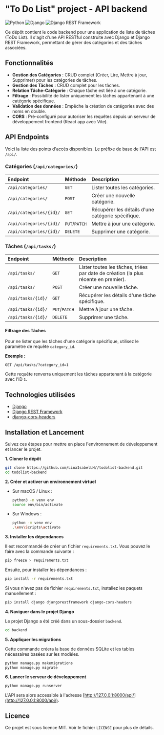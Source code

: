 # "To Do List" project - API backend

![Python](https://img.shields.io/badge/Python-3.9%2B-blue.svg)
![Django](https://img.shields.io/badge/Django-4.x-green.svg)
![Django REST Framework](https://img.shields.io/badge/DRF-3.x-red.svg)

Ce dépôt contient le code backend pour une application de liste de tâches (ToDo List). Il s'agit d'une API RESTful construite avec Django et Django REST Framework, permettant de gérer des catégories et des tâches associées.

## Fonctionnalités

*   **Gestion des Catégories** : CRUD complet (Créer, Lire, Mettre à jour, Supprimer) pour les catégories de tâches.
*   **Gestion des Tâches** : CRUD complet pour les tâches.
*   **Relation Tâche-Catégorie** : Chaque tâche est liée à une catégorie.
*   **Filtrage** : Possibilité de lister uniquement les tâches appartenant à une catégorie spécifique.
*   **Validation des données** : Empêche la création de catégories avec des noms en double.
*   **CORS** : Pré-configuré pour autoriser les requêtes depuis un serveur de développement frontend (React app avec Vite).

## API Endpoints

Voici la liste des points d'accès disponibles. Le préfixe de base de l'API est `/api/`.

### Catégories (`/api/categories/`)

| Endpoint | Méthode | Description |
| :--- | :--- | :--- |
| `/api/categories/` | `GET` | Lister toutes les catégories. |
| `/api/categories/` | `POST` | Créer une nouvelle catégorie. |
| `/api/categories/{id}/` | `GET` | Récupérer les détails d'une catégorie spécifique. |
| `/api/categories/{id}/` | `PUT`/`PATCH` | Mettre à jour une catégorie. |
| `/api/categories/{id}/` | `DELETE` | Supprimer une catégorie. |

### Tâches (`/api/tasks/`)

| Endpoint | Méthode | Description |
| :--- | :--- | :--- |
| `/api/tasks/` | `GET` | Lister toutes les tâches, triées par date de création (la plus récente en premier). |
| `/api/tasks/` | `POST` | Créer une nouvelle tâche. |
| `/api/tasks/{id}/` | `GET` | Récupérer les détails d'une tâche spécifique. |
| `/api/tasks/{id}/` | `PUT`/`PATCH` | Mettre à jour une tâche. |
| `/api/tasks/{id}/` | `DELETE` | Supprimer une tâche. |

#### Filtrage des Tâches

Pour ne lister que les tâches d'une catégorie spécifique, utilisez le paramètre de requête `category_id`.

**Exemple :**
```
GET /api/tasks/?category_id=1
```
Cette requête renverra uniquement les tâches appartenant à la catégorie avec l'ID `1`.

## Technologies utilisées

*   [Django](https://www.djangoproject.com/)
*   [Django REST Framework](https://www.django-rest-framework.org/)
*   [django-cors-headers](https://github.com/adamchainz/django-cors-headers)

## Installation et Lancement

Suivez ces étapes pour mettre en place l'environnement de développement et lancer le projet.

**1. Cloner le dépôt**
```bash
git clone https://github.com/LinaIsabelLH//todolist-backend.git
cd todolist-backend
```

**2. Créer et activer un environnement virtuel**

*   Sur macOS / Linux :
    ```bash
    python3 -m venv env
    source env/bin/activate
    ```
*   Sur Windows :
    ```bash
    python -m venv env
    .\env\Scripts\activate
    ```

**3. Installer les dépendances**

Il est recommandé de créer un fichier `requirements.txt`. Vous pouvez le faire avec la commande suivante :
```bash
pip freeze > requirements.txt
```
Ensuite, pour installer les dépendances :
```bash
pip install -r requirements.txt
```
Si vous n'avez pas de fichier `requirements.txt`, installez les paquets manuellement :
```bash
pip install django djangorestframework django-cors-headers
```

**4. Naviguer dans le projet Django**

Le projet Django a été créé dans un sous-dossier `backend`.
```bash
cd backend
```

**5. Appliquer les migrations**

Cette commande créera la base de données SQLite et les tables nécessaires basées sur les modèles.
```bash
python manage.py makemigrations
python manage.py migrate
```

**6. Lancer le serveur de développement**

```bash
python manage.py runserver
```

L'API sera alors accessible à l'adresse [http://127.0.0.1:8000/api/](http://127.0.0.1:8000/api/).

## Licence

Ce projet est sous licence MIT. Voir le fichier `LICENSE` pour plus de détails.
